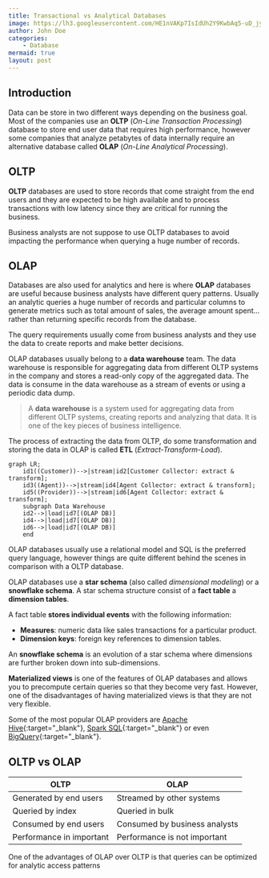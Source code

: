 ```yaml
---
title: Transactional vs Analytical Databases
image: https://lh3.googleusercontent.com/HE1nVAKp7IsIdUh2Y9KwbAq5-uD_jy9_HZ4P2bBeHqJLBUbWuAPAG4pJpUn5dE8Fgh6nRsp6UXIYYhPKpSv1vkAT4SDtMC9D6UvZ0wqdYwPor3NaJxKWB7TDEdb76xLgfWYShVnbZ0kxtQ4tyHAZccL1o6o77KPX7Mrxb03kQYO-GuKkNvzHtlav5_cp3DzadeB7sUgZyCeZMOYBX-tPUhmmMXMe1LrfuRWitVdn1jOh8QV5SdUu3I406EgdT70eIa4REa9pNKDomoYvFmBnLSeFhyenERM2aewY1bVV01FQV2L8jbQBo3IxOzuw3XaTrGonJFu1qLFbQsRDL_B1e4DeX4VjJmbCL-CMrhrZpuYyrszWdUbqTaxkGCxeTf7124C6_Su6-BLMPA3PZlenP9m988FK3LJS2p_vKRbFy5-Tr08erHfnj1MOQ564CNHCcRjUVXg6BslofG7gjyF-yyzGH7e8DBRell6yDrMTTbc8O9_TM8vcT8VnlM_QmRSfPrqAe1NqzsxxIJHNs-5ZS8psh920LgAi_jyaQb_SQ37uz-V3WoAi7R1RkQWfpt_fZ6lfB_5LRq5oUAczUciBzL9WOyojJxOnAI__jwoSX9urTEjOcjd7bhyutUnDJXiCinUDtKputZTZnPKStbMmaGzQ6pqf8XhG6PMHrwrg35-oQIjDJ9CPC5posRur=w640-h426-no?authuser=0
author: John Doe
categories:
    - Database
mermaid: true
layout: post
---
```


## Introduction

Data can be store in two different ways depending on the business goal. Most of the companies use an **OLTP** (*On-Line Transaction Processing*) database to store end user data that requires high performance, however some companies that analyze petabytes of data internally require an alternative database called **OLAP** (*On-Line Analytical Processing*).

## OLTP

**OLTP** databases are used to store records that come straight from the end users and they are expected to be high available and to process transactions with low latency since they are critical for running the business.

Business analysts are not suppose to use OLTP databases to avoid impacting the performance when querying a huge number of records.

## OLAP

Databases are also used for analytics and here is where **OLAP** databases are useful because business analysts have different query patterns. Usually an analytic queries a huge number of records and particular columns to generate  metrics such as total amount of sales, the average amount spent... rather than returning specific records from the database.

The query requirements usually come from business analysts and they use the data to create reports and make better decisions.

OLAP databases usually belong to a **data warehouse** team. The data warehouse is responsible for aggregating data from different OLTP systems in the company and stores a read-only copy of the aggregated data. The data is consume in the data warehouse as a stream of events or using a periodic data dump.

> A **data warehouse** is a system used for aggregating data from different OLTP systems, creating reports and  analyzing that data. It is one of the key pieces of business intelligence.

The process of extracting the data from OLTP, do some transformation and storing the data in OLAP is called **ETL** (*Extract-Transform-Load*). 

```mermaid
graph LR;
    id1((Customer))-->|stream|id2[Customer Collector: extract & transform];
    id3((Agent))-->|stream|id4[Agent Collector: extract & transform];
    id5((Provider))-->|stream|id6[Agent Collector: extract & transform];
    subgraph Data Warehouse
    id2-->|load|id7[(OLAP DB)]
    id4-->|load|id7[(OLAP DB)]
    id6-->|load|id7[(OLAP DB)]
    end
```

OLAP databases usually use a relational model and SQL is the preferred query language, however things are quite different behind the scenes in comparison with a OLTP database.

OLAP databases use a **star schema** (also called *dimensional modeling*) or a **snowflake schema**. A star schema structure consist of a **fact table** a **dimension tables**. 

A fact table **stores individual events** with the following information:

- **Measures**: numeric data like sales transactions for a particular product.
- **Dimension keys**: foreign key references to dimension tables.

An **snowflake schema** is an evolution of a star schema where dimensions are further broken down into sub-dimensions.

**Materialized views** is one of the features of OLAP databases and allows you to precompute certain queries so that they become very fast. However, one of the disadvantages of having materialized views is that they are not very flexible.

Some of the most popular OLAP providers are [Apache Hive](https://hive.apache.org){:target="_blank"}, [Spark SQL](https://spark.apache.org/docs/latest/index.html){:target="_blank"} or even [BigQuery](https://cloud.google.com/bigquery){:target="_blank"}.

## OLTP vs OLAP

| OLTP                     | OLAP                          |
| ------------------------ | ----------------------------- |
| Generated by end users   | Streamed by other systems     |
| Queried by index         | Queried in bulk               |
| Consumed by end users    | Consumed by business analysts |
| Performance in important | Performance is not important  |

One of the advantages of OLAP over OLTP is that queries can be optimized for analytic access patterns